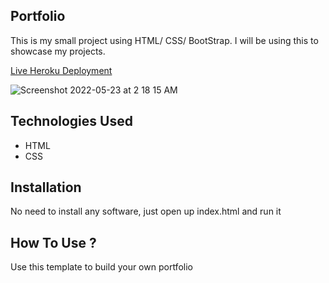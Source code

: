 ## Portfolio
This is my small project using HTML/ CSS/ BootStrap. I will be using this to showcase my projects.

[Live Heroku Deployment](https://portfolio-biniyam.herokuapp.com/)

![Screenshot 2022-05-23 at 2 18 15 AM](https://user-images.githubusercontent.com/104644504/169715225-ec5e8188-b8ba-4e6f-95a1-fe43c94fdb25.png)


## Technologies Used
* HTML
* CSS

## Installation
No need to install any software, just open up index.html and run it

## How To Use ?
Use this template to build your own portfolio
